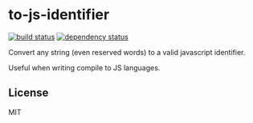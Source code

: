 # to-js-identifier

[![build status](https://secure.travis-ci.org/smallhelm/to-js-identifier.svg)](https://travis-ci.org/smallhelm/to-js-identifier)
[![dependency status](https://david-dm.org/smallhelm/to-js-identifier.svg)](https://david-dm.org/smallhelm/to-js-identifier)

Convert any string (even reserved words) to a valid javascript identifier.

Useful when writing compile to JS languages.

## License
MIT
